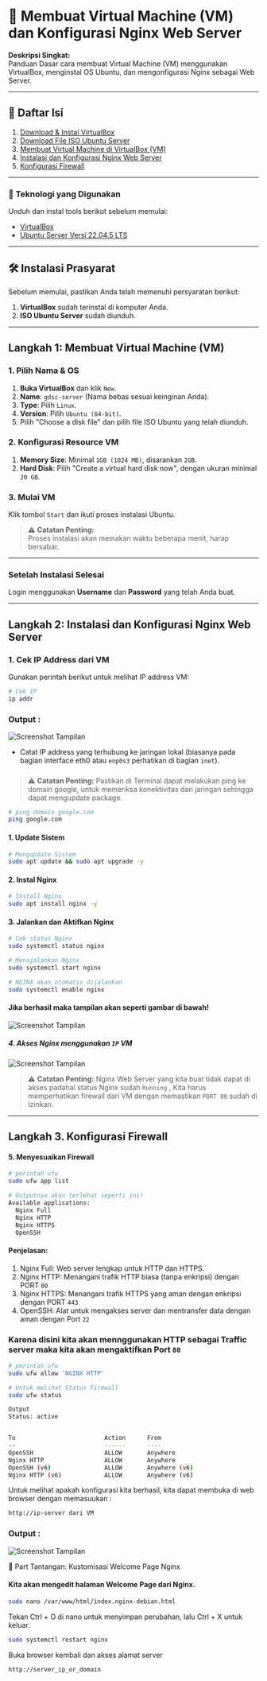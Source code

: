 # 📘 **Membuat Virtual Machine (VM) dan Konfigurasi Nginx Web Server**

**Deskripsi Singkat:**  
Panduan Dasar cara membuat Virtual Machine (VM) menggunakan VirtualBox, menginstal OS Ubuntu, dan mengonfigurasi Nginx sebagai Web Server.

---

## 📜 **Daftar Isi**
1. [Download & Instal VirtualBox](#download--instal-virtualbox)
2. [Download File ISO Ubuntu Server](#download-file-iso-ubuntu-server)
3. [Membuat Virtual Machine di VirtualBox (VM)](#langkah-1-membuat-virtual-machine-vm)
4. [Instalasi dan Konfigurasi Nginx Web Server](#langkah-2-instalasi-dan-konfigurasi-nginx-web-server)
5. [Konfigurasi Firewall](#langkah-3-konfigurasi-firewall)

---

### 🔧 **Teknologi yang Digunakan**
Unduh dan instal tools berikut sebelum memulai:

- [VirtualBox](https://www.virtualbox.org/wiki/Downloads)
- [Ubuntu Server Versi 22.04.5 LTS](https://ubuntu.com/download/server/thank-you?version=22.04.5&architecture=amd64&lts=true)

---

## 🛠 **Instalasi Prasyarat**
Sebelum memulai, pastikan Anda telah memenuhi persyaratan berikut:

1. **VirtualBox** sudah terinstal di komputer Anda.
2. **ISO Ubuntu Server** sudah diunduh.

---

## Langkah 1: **Membuat Virtual Machine (VM)**

### 1. Pilih Nama & OS
1. **Buka VirtualBox** dan klik `New`.
2. **Name**: `gdsc-server` (Nama bebas sesuai keinginan Anda).
3. **Type**: Pilih `Linux`.
4. **Version**: Pilih `Ubuntu (64-bit)`.
5. Pilih "Choose a disk file" dan pilih file ISO Ubuntu yang telah diunduh.

### 2. Konfigurasi Resource VM
1. **Memory Size**: Minimal `1GB (1024 MB)`, disarankan `2GB`.
2. **Hard Disk**: Pilih "Create a virtual hard disk now", dengan ukuran minimal `20 GB`.

### 3. Mulai VM
Klik tombol `Start` dan ikuti proses instalasi Ubuntu.

> ⚠️ **Catatan Penting:**  
> Proses instalasi akan memakan waktu beberapa menit, harap bersabar.

---

### Setelah Instalasi Selesai
Login menggunakan **Username** dan **Password** yang telah Anda buat.

---

## Langkah 2: **Instalasi dan Konfigurasi Nginx Web Server**

### 1. Cek IP Address dari VM
Gunakan perintah berikut untuk melihat IP address VM:

```bash
# Cek IP
ip addr

```
### Output :
![Screenshot Tampilan](assets/IP.png)
- Catat IP address yang terhubung ke jaringan lokal (biasanya pada bagian interface eth0 atau `enp0s3` perhatikan di bagian `inet`).
##### 

> ⚠️ **Catatan Penting:**
> Pastikan di Terminal dapat melakukan ping ke domain google, untuk memeriksa konektivitas dari jaringan sehingga dapat mengupdate package.
```bash
# ping domain google.com
ping google.com
```

#### 1. Update Sistem
```bash
# Mengupdate Sistem
sudo apt update && sudo apt upgrade -y
```
#### 2. Instal Nginx
```bash
# Install Nginx
sudo apt install nginx -y
```
#### 3. Jalankan dan Aktifkan Nginx
```bash
# Cek status Nginx
sudo systemctl status nginx
```
```bash
# Menajalankan Nginx
sudo systemctl start nginx
```
```bash
# NGINX akan otomatis dijalankan
sudo systemctl enable nginx
```
#### Jika berhasil maka tampilan akan seperti gambar di bawah!
![Screenshot Tampilan](assets/Nginx.png)

##### 4. Akses Nginx menggunakan `IP` VM

![Screenshot Tampilan](assets/Http.png)

> ⚠️ **Catatan Penting:**
> Nginx Web Server yang kita buat tidak dapat di akses padahal status   Nginx sudah `Running` , Kita harus memperhatikan firewall dari VM dengan memastikan `PORT 80` sudah di Izinkan.
----

## Langkah 3. Konfigurasi Firewall
#### 5. Menyesuaikan Firewall

```bash
# perintah ufw
sudo ufw app list
```
```bash
# Outputnya akan terlehat seperti ini!
Available applications:
  Nginx Full
  Nginx HTTP
  Nginx HTTPS
  OpenSSH
```
#### Penjelasan:
1. Nginx Full: Web server lengkap untuk HTTP dan HTTPS.
2. Nginx HTTP: Menangani trafik HTTP biasa (tanpa enkripsi) dengan PORT `80`
3. Nginx HTTPS: Menangani trafik HTTPS yang aman dengan enkripsi dengan PORT `443`
4. OpenSSH: Alat untuk mengakses server dan mentransfer data dengan aman dengan Port `22`

### Karena disini kita akan mennggunakan HTTP sebagai Traffic server maka kita akan mengaktifkan Port `80`

```bash
# perintah ufw
sudo ufw allow 'NGINX HTTP'
```

```bash
# Untuk melihat Status Firewall
sudo ufw status
```

```bash
Output
Status: active


To                         Action      From
--                         ------      ----
OpenSSH                    ALLOW       Anywhere                  
Nginx HTTP                 ALLOW       Anywhere                  
OpenSSH (v6)               ALLOW       Anywhere (v6)             
Nginx HTTP (v6)            ALLOW       Anywhere (v6)
```
Untuk melihat apakah konfigurasi kita berhasil, kita dapat membuka di web browser dengan memasuukan :

```bash
http://ip-server dari VM
```
### Output :
![Screenshot Tampilan](assets/nginxsuc.png)

🎨 Part Tantangan: Kustomisasi Welcome Page Nginx
#### Kita akan mengedit halaman Welcome Page dari Nginx.

 ```bash
sudo nano /var/www/html/index.nginx-debian.html 
```

Tekan Ctrl + O di nano untuk menyimpan perubahan, lalu Ctrl + X untuk keluar.

```bash
sudo systemctl restart nginx

```
Buka browser kembali dan akses alamat server
```bash
http://server_ip_or_domain

```
